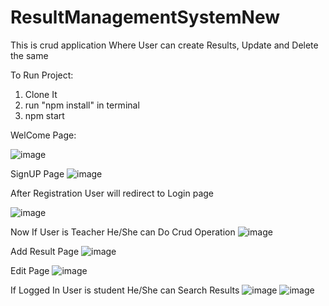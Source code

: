 # ResultManagementSystemNew
This is crud application Where User can create Results, Update and Delete the same

To Run Project: 
1. Clone It 
2. run "npm install" in terminal
3. npm start

WelCome Page:

![image](https://user-images.githubusercontent.com/123933610/215978618-bc2a2197-1752-4ee7-b491-b9b576fde10d.png)

SignUP Page
![image](https://user-images.githubusercontent.com/123933610/215978932-bb018eef-cd74-4bd7-b0fd-104e98c40b01.png)

After Registration User will redirect to Login page

![image](https://user-images.githubusercontent.com/123933610/215979223-ea5acfe7-07a9-44f8-8acb-99c222fdfc9e.png)

Now If User is Teacher He/She can Do Crud Operation 
![image](https://user-images.githubusercontent.com/123933610/215979388-6537ea4b-dade-4e99-8a88-4ccdadd21da1.png)

Add Result Page
![image](https://user-images.githubusercontent.com/123933610/215979450-96b99d52-9549-4f33-8bc9-176009d3d9b3.png)

Edit Page
![image](https://user-images.githubusercontent.com/123933610/215979600-39835bd4-0c89-4ce1-8714-6ec1c5cf8245.png)

If Logged In User is student He/She can Search Results
![image](https://user-images.githubusercontent.com/123933610/215979963-d3cc85b6-6c6f-40ce-9497-cfbe96008a7d.png)
![image](https://user-images.githubusercontent.com/123933610/215980012-6f825902-9d15-4218-80e4-6276c8eb7b08.png)





